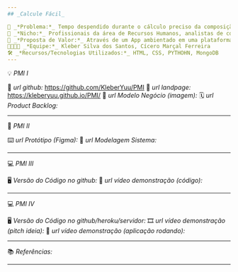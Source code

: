 ```yaml
---
## _Calcule Fácil_

🙁 _*Problema:*_ Tempo despendido durante o cálculo preciso da composição da remuneração do salário dos funcionários.
🙂 _*Nicho:*_ Profissionais da área de Recursos Humanos, analistas de contratos e licitações e público em geral, que desejam descobrir como será a composição da remuneração salarial bruta.
🎁 _*Proposta de Valor:*_ Através de um App ambientado em uma plataforma online, permitir ao usuário maior agilidade e eficiência no cálculo da remuneração dos funcionários.
🧑‍💻👩‍💻 _*Equipe:*_ Kleber Silva dos Santos, Cícero Marçal Ferreira
🛠️ _*Recursos/Tecnologias Utilizados:*_ HTML, CSS, PYTHOHN, MongoDB
---
```


💡 _PMI I_

🔗 _*url github:*_ https://github.com/KleberYuu/PMI
🛬 _*url landpage:*_ https://kleberyuu.github.io/PMI/
🤝 _*url Modelo Negócio (imagem):*_
🗓️ _*url Product Backlog:*_

---

📲 _PMI II_

⌨️ _*url Protótipo (Figma):*_
📝 _*url Modelagem Sistema:*_

---

💻 _PMI III_

🖥️ _*Versão do Código no github:*_
🎥 _*url vídeo demonstração (código):*_

---

💻 _PMI IV_

🖥️ _*Versão do Código no github/heroku/servidor:*_
🎞️ _*url vídeo demonstração (pitch ideia):*_
🎥 _*url vídeo demonstração (aplicação rodando):*_

---

📚 _Referências:_

---

 
 
